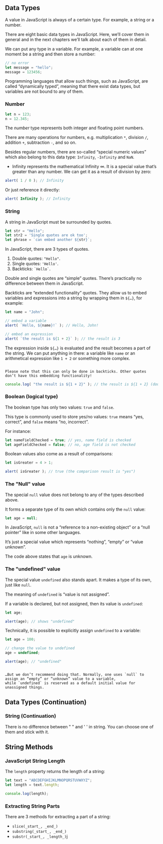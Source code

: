 ## Data Types
A value in JavaScript is always of a certain type. For example, a string or a number.

There are eight basic data types in JavaScript. Here, we’ll cover them in general and in the next chapters we’ll talk about each of them in detail.

We can put any type in a variable. For example, a variable can at one moment be a string and then store a number:
```js
// no error
let message = "hello";
message = 123456;
```
Programming languages that allow such things, such as JavaScript, are called “dynamically typed”, meaning that there exist data types, but variables are not bound to any of them.

### Number
```js
let n = 123;
n = 12.345;
```
The _number_ type represents both integer and floating point numbers.

There are many operations for numbers, e.g. multiplication `*`, division `/`, addition `+`, subtraction `-`, and so on.

Besides regular numbers, there are so-called “special numeric values” which also belong to this data type: `Infinity`, `-Infinity` and `NaN`.
- Infinity represents the mathematical Infinity ∞. It is a special value that’s greater than any number. We can get it as a result of division by zero:
```js
alert( 1 / 0 ); // Infinity
```
Or just reference it directly:
```js
alert( Infinity ); // Infinity
```

### String
A string in JavaScript must be surrounded by quotes.
```js
let str = "Hello";
let str2 = 'Single quotes are ok too';
let phrase = `can embed another ${str}`;
```
In JavaScript, there are 3 types of quotes.

1.  Double quotes: `"Hello"`.
2.  Single quotes: `'Hello'`.
3.  Backticks: `` `Hello` ``.

Double and single quotes are “simple” quotes. There’s practically no difference between them in JavaScript.

Backticks are “extended functionality” quotes. They allow us to embed variables and expressions into a string by wrapping them in `${…}`, for example:
```js
let name = "John";

// embed a variable
alert( `Hello, ${name}!` ); // Hello, John!

// embed an expression
alert( `the result is ${1 + 2}` ); // the result is 3
```
The expression inside `${…}` is evaluated and the result becomes a part of the string. We can put anything in there: a variable like `name` or an arithmetical expression like `1 + 2` or something more complex.
```ad-important

Please note that this can only be done in backticks. Other quotes don’t have this embedding functionality!
```
```js
console.log( "the result is ${1 + 2}" ); // the result is ${1 + 2} (double quotes do nothing)
```

### Boolean (logical type)
The boolean type has only two values: `true` and `false`.

This type is commonly used to store yes/no values: `true` means “yes, correct”, and `false` means “no, incorrect”.

For instance:
```js
let nameFieldChecked = true; // yes, name field is checked
let ageFieldChecked = false; // no, age field is not checked
```
Boolean values also come as a result of comparisons:
```js
let isGreater = 4 > 1;

alert( isGreater ); // true (the comparison result is "yes")
```

### The "Null" value
The special `null` value does not belong to any of the types described above.

It forms a separate type of its own which contains only the `null` value:
```js
let age = null;
```
In JavaScript, `null` is not a “reference to a non-existing object” or a “null pointer” like in some other languages.

It’s just a special value which represents “nothing”, “empty” or “value unknown”.

The code above states that `age` is unknown.

### The "undefined" value
The special value `undefined` also stands apart. It makes a type of its own, just like `null`.

The meaning of `undefined` is “value is not assigned”.

If a variable is declared, but not assigned, then its value is `undefined`:
```js
let age;

alert(age); // shows "undefined"
```
Technically, it is possible to explicitly assign `undefined` to a variable:
```js
let age = 100;

// change the value to undefined
age = undefined;

alert(age); // "undefined"
```
```ad-tip

…But we don’t recommend doing that. Normally, one uses `null` to assign an “empty” or “unknown” value to a variable, while `undefined` is reserved as a default initial value for unassigned things.
```

## Data Types (Continuation)
### String (Continuation)
There is no difference between " " and ' ' in string. You can choose one of them and stick with it.




## String Methods
### JavaScript String Length
The `length` property returns the length of a string:
```js
let text = "ABCDEFGHIJKLMNOPQRSTUVWXYZ";
let length = text.length;

console.log(length);
```
### Extracting String Parts
There are 3 methods for extracting a part of a string:
-   `slice(_start_, _end_)`
-   `substring(_start_, _end_)`
-   `substr(_start_, _length_)`j